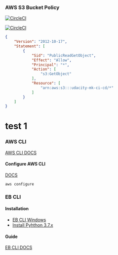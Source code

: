 ### AWS S3 Bucket Policy 
[![CircleCI](https://dl.circleci.com/status-badge/img/gh/mahkassem/awsdeployment/tree/cicd.svg?style=svg)](https://dl.circleci.com/status-badge/redirect/gh/mahkassem/awsdeployment/tree/cicd)

[![CircleCI](https://dl.circleci.com/insights-snapshot/gh/mahkassem/awsdeployment/main/build-deploy/badge.svg?window=30d)](https://app.circleci.com/insights/github/mahkassem/awsdeployment/workflows/build-deploy/overview?branch=main&reporting-window=last-30-days&insights-snapshot=true)
```json
{
    "Version": "2012-10-17",
    "Statement": [
        {
            "Sid": "PublicReadGetObject",
            "Effect": "Allow",
            "Principal": "*",
            "Action": [
                "s3:GetObject"
            ],
            "Resource": [
                "arn:aws:s3:::udacity-mk-ci-cd/*"
            ]
        }
    ]
}
```
# test 1
### AWS CLI
[AWS CLI DOCS](https://docs.aws.amazon.com/cli/latest/userguide/getting-started-install.html)

#### Configure AWS CLI
[DOCS](https://docs.aws.amazon.com/cli/latest/userguide/cli-chap-configure.html)
```bash
aws configure
```

### EB CLI

####  Installation
  - [EB CLI Windows](https://docs.aws.amazon.com/elasticbeanstalk/latest/dg/eb-cli3-install-windows.html)
  - [Install Pyhthon 3.7.x](https://www.python.org/downloads/windows/)

#### Guide
[EB CLI DOCS](https://docs.aws.amazon.com/elasticbeanstalk/latest/dg/eb-cli3-getting-started.html)
